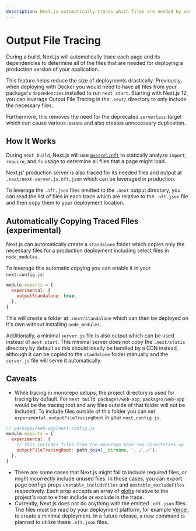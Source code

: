```yaml
---
description: Next.js automatically traces which files are needed by each page to allow for easy deployment of your application. Learn how it works here.
---
```


# Output File Tracing

During a build, Next.js will automatically trace each page and its dependencies to determine all of the files that are needed for deploying a production version of your application.

This feature helps reduce the size of deployments drastically. Previously, when deploying with Docker you would need to have all files from your package's `dependencies` installed to run `next start`. Starting with Next.js 12, you can leverage Output File Tracing in the `.next/` directory to only include the necessary files.

Furthermore, this removes the need for the deprecated `serverless` target which can cause various issues and also creates unnecessary duplication.

## How It Works

During `next build`, Next.js will use [`@vercel/nft`](https://github.com/vercel/nft) to statically analyze `import`, `require`, and `fs` usage to determine all files that a page might load.

Next.js' production server is also traced for its needed files and output at `.next/next-server.js.nft.json` which can be leveraged in production.

To leverage the `.nft.json` files emitted to the `.next` output directory, you can read the list of files in each trace which are relative to the `.nft.json` file and then copy them to your deployment location.

## Automatically Copying Traced Files (experimental)

Next.js can automatically create a `standalone` folder which copies only the necessary files for a production deployment including select files in `node_modules`.

To leverage this automatic copying you can enable it in your `next.config.js`:

```js
module.exports = {
  experimental: {
    outputStandalone: true,
  },
}
```

This will create a folder at `.next/standalone` which can then be deployed on it's own without installing `node_modules`.

Additionally, a minimal `server.js` file is also output which can be used instead of `next start`. This minimal server does not copy the `.next/static` directory by default as this should ideally be handled by a CDN instead, although it can be copied to the `standalone` folder manually and the `server.js` file will serve it automatically.

## Caveats

- While tracing in monorepo setups, the project directory is used for tracing by default. For `next build packages/web-app`, `packages/web-app` would be the tracing root and any files outside of that folder will not be included. To include files outside of this folder you can set `experimental.outputFileTracingRoot` in your `next.config.js`.

```js
// packages/web-app/next.config.js
module.exports = {
  experimental: {
    // this includes files from the monorepo base two directories up
    outputFileTracingRoot: path.join(__dirname, '../../'),
  },
}
```

- There are some cases that Next.js might fail to include required files, or might incorrectly include unused files. In those cases, you can export page configs props `unstable_includeFiles` and `unstable_excludeFiles` respectively. Each prop accepts an array of [globs](<https://en.wikipedia.org/wiki/Glob_(programming)>) relative to the project's root to either include or exclude in the trace.
- Currently, Next.js does not do anything with the emitted `.nft.json` files. The files must be read by your deployment platform, for example [Vercel](https://vercel.com), to create a minimal deployment. In a future release, a new command is planned to utilize these `.nft.json` files.
